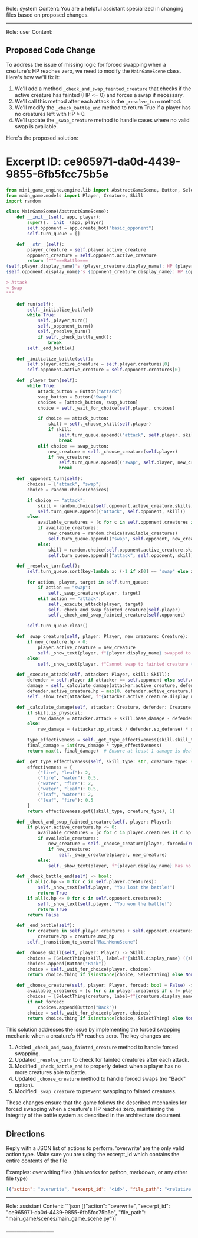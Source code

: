 Role: system
Content: You are a helpful assistant specialized in changing files based on proposed changes.
__________________
Role: user
Content: 
## Proposed Code Change
To address the issue of missing logic for forced swapping when a creature's HP reaches zero, we need to modify the `MainGameScene` class. Here's how we'll fix it:

1. We'll add a method `_check_and_swap_fainted_creature` that checks if the active creature has fainted (HP <= 0) and forces a swap if necessary.
2. We'll call this method after each attack in the `_resolve_turn` method.
3. We'll modify the `_check_battle_end` method to return True if a player has no creatures left with HP > 0.
4. We'll update the `_swap_creature` method to handle cases where no valid swap is available.

Here's the proposed solution:

# Excerpt ID: ce965971-da0d-4439-9855-6fb5fcc75b5e
```python main_game/scenes/main_game_scene.py
from mini_game_engine.engine.lib import AbstractGameScene, Button, SelectThing
from main_game.models import Player, Creature, Skill
import random

class MainGameScene(AbstractGameScene):
    def __init__(self, app, player):
        super().__init__(app, player)
        self.opponent = app.create_bot("basic_opponent")
        self.turn_queue = []

    def __str__(self):
        player_creature = self.player.active_creature
        opponent_creature = self.opponent.active_creature
        return f"""===Battle===
{self.player.display_name}'s {player_creature.display_name}: HP {player_creature.hp}/{player_creature.max_hp}
{self.opponent.display_name}'s {opponent_creature.display_name}: HP {opponent_creature.hp}/{opponent_creature.max_hp}

> Attack
> Swap
"""

    def run(self):
        self._initialize_battle()
        while True:
            self._player_turn()
            self._opponent_turn()
            self._resolve_turn()
            if self._check_battle_end():
                break
        self._end_battle()

    def _initialize_battle(self):
        self.player.active_creature = self.player.creatures[0]
        self.opponent.active_creature = self.opponent.creatures[0]

    def _player_turn(self):
        while True:
            attack_button = Button("Attack")
            swap_button = Button("Swap")
            choices = [attack_button, swap_button]
            choice = self._wait_for_choice(self.player, choices)

            if choice == attack_button:
                skill = self._choose_skill(self.player)
                if skill:
                    self.turn_queue.append(("attack", self.player, skill))
                    break
            elif choice == swap_button:
                new_creature = self._choose_creature(self.player)
                if new_creature:
                    self.turn_queue.append(("swap", self.player, new_creature))
                    break

    def _opponent_turn(self):
        choices = ["attack", "swap"]
        choice = random.choice(choices)

        if choice == "attack":
            skill = random.choice(self.opponent.active_creature.skills)
            self.turn_queue.append(("attack", self.opponent, skill))
        else:
            available_creatures = [c for c in self.opponent.creatures if c != self.opponent.active_creature and c.hp > 0]
            if available_creatures:
                new_creature = random.choice(available_creatures)
                self.turn_queue.append(("swap", self.opponent, new_creature))
            else:
                skill = random.choice(self.opponent.active_creature.skills)
                self.turn_queue.append(("attack", self.opponent, skill))

    def _resolve_turn(self):
        self.turn_queue.sort(key=lambda x: (-1 if x[0] == "swap" else x[1].active_creature.speed), reverse=True)

        for action, player, target in self.turn_queue:
            if action == "swap":
                self._swap_creature(player, target)
            elif action == "attack":
                self._execute_attack(player, target)
                self._check_and_swap_fainted_creature(self.player)
                self._check_and_swap_fainted_creature(self.opponent)

        self.turn_queue.clear()

    def _swap_creature(self, player: Player, new_creature: Creature):
        if new_creature.hp > 0:
            player.active_creature = new_creature
            self._show_text(player, f"{player.display_name} swapped to {new_creature.display_name}!")
        else:
            self._show_text(player, f"Cannot swap to fainted creature {new_creature.display_name}!")

    def _execute_attack(self, attacker: Player, skill: Skill):
        defender = self.player if attacker == self.opponent else self.opponent
        damage = self._calculate_damage(attacker.active_creature, defender.active_creature, skill)
        defender.active_creature.hp = max(0, defender.active_creature.hp - damage)
        self._show_text(attacker, f"{attacker.active_creature.display_name} used {skill.display_name} and dealt {damage} damage!")

    def _calculate_damage(self, attacker: Creature, defender: Creature, skill: Skill) -> int:
        if skill.is_physical:
            raw_damage = attacker.attack + skill.base_damage - defender.defense
        else:
            raw_damage = (attacker.sp_attack / defender.sp_defense) * skill.base_damage

        type_effectiveness = self._get_type_effectiveness(skill.skill_type, defender.creature_type)
        final_damage = int(raw_damage * type_effectiveness)
        return max(1, final_damage)  # Ensure at least 1 damage is dealt

    def _get_type_effectiveness(self, skill_type: str, creature_type: str) -> float:
        effectiveness = {
            ("fire", "leaf"): 2,
            ("fire", "water"): 0.5,
            ("water", "fire"): 2,
            ("water", "leaf"): 0.5,
            ("leaf", "water"): 2,
            ("leaf", "fire"): 0.5
        }
        return effectiveness.get((skill_type, creature_type), 1)

    def _check_and_swap_fainted_creature(self, player: Player):
        if player.active_creature.hp <= 0:
            available_creatures = [c for c in player.creatures if c.hp > 0]
            if available_creatures:
                new_creature = self._choose_creature(player, forced=True)
                if new_creature:
                    self._swap_creature(player, new_creature)
            else:
                self._show_text(player, f"{player.display_name} has no more creatures able to battle!")

    def _check_battle_end(self) -> bool:
        if all(c.hp <= 0 for c in self.player.creatures):
            self._show_text(self.player, "You lost the battle!")
            return True
        if all(c.hp <= 0 for c in self.opponent.creatures):
            self._show_text(self.player, "You won the battle!")
            return True
        return False

    def _end_battle(self):
        for creature in self.player.creatures + self.opponent.creatures:
            creature.hp = creature.max_hp
        self._transition_to_scene("MainMenuScene")

    def _choose_skill(self, player: Player) -> Skill:
        choices = [SelectThing(skill, label=f"{skill.display_name} ({skill.base_damage} dmg)") for skill in player.active_creature.skills]
        choices.append(Button("Back"))
        choice = self._wait_for_choice(player, choices)
        return choice.thing if isinstance(choice, SelectThing) else None

    def _choose_creature(self, player: Player, forced: bool = False) -> Creature:
        available_creatures = [c for c in player.creatures if c != player.active_creature and c.hp > 0]
        choices = [SelectThing(creature, label=f"{creature.display_name} (HP: {creature.hp}/{creature.max_hp})") for creature in available_creatures]
        if not forced:
            choices.append(Button("Back"))
        choice = self._wait_for_choice(player, choices)
        return choice.thing if isinstance(choice, SelectThing) else None
```

This solution addresses the issue by implementing the forced swapping mechanic when a creature's HP reaches zero. The key changes are:

1. Added `_check_and_swap_fainted_creature` method to handle forced swapping.
2. Updated `_resolve_turn` to check for fainted creatures after each attack.
3. Modified `_check_battle_end` to properly detect when a player has no more creatures able to battle.
4. Updated `_choose_creature` method to handle forced swaps (no "Back" option).
5. Modified `_swap_creature` to prevent swapping to fainted creatures.

These changes ensure that the game follows the described mechanics for forced swapping when a creature's HP reaches zero, maintaining the integrity of the battle system as described in the architecture document.

## Directions
Reply with a JSON list of actions to perform. 'overwrite' are the only valid action type. 
Make sure you are using the excerpt_id which contains the entire contents of the file

Examples:
overwriting files (this works for python, markdown, or any other file type)
```json output_example1
[{"action": "overwrite", "excerpt_id": "<id>", "file_path": "<relative file path>"}]
```

__________________
Role: assistant
Content: ```json
[{"action": "overwrite", "excerpt_id": "ce965971-da0d-4439-9855-6fb5fcc75b5e", "file_path": "main_game/scenes/main_game_scene.py"}]
```
__________________
